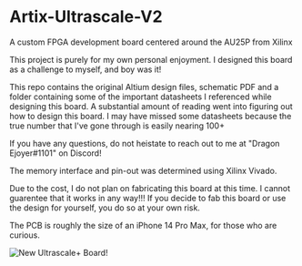 # Artix-Ultrascale-V2
A custom FPGA development board centered around the AU25P from Xilinx


This project is purely for my own personal enjoyment. I designed this board as a challenge to myself, and boy was it! 

This repo contains the original Altium design files, schematic PDF and a folder containing some of the important datasheets I referenced while designing this board. A substantial amount of reading went into figuring out how to design this board. I may have missed some datasheets because the true number that I've gone through is easily nearing 100+

If you have any questions, do not heistate to reach out to me at "Dragon Ejoyer#1101" on Discord! 

The memory interface and pin-out was determined using Xilinx Vivado. 

Due to the cost, I do not plan on fabricating this board at this time. I cannot guarentee that it works in any way!!! If you decide to fab this board or use the design for yourself, you do so at your own risk. 

The PCB is roughly the size of an iPhone 14 Pro Max, for those who are curious. 

![New Ultrascale+ Board!](https://imgur.com/gallery/6OIIwEj)
